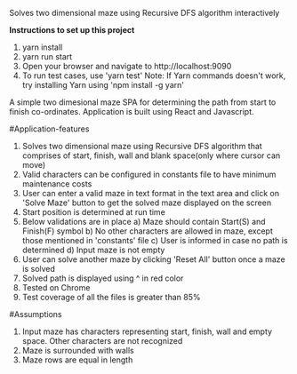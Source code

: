 Solves two dimensional maze using Recursive DFS algorithm interactively

**Instructions to set up this project**
1) yarn install
2) yarn run start
3) Open your browser and navigate to http://localhost:9090
4) To run test cases, use 'yarn test'
Note: If Yarn commands doesn't work, try installing Yarn using 'npm install -g yarn'

A simple two dimesional maze SPA for determining the path from start to finish co-ordinates. Application is built using React and Javascript.

#Application-features
1. Solves two dimensional maze using Recursive DFS algorithm that comprises of start, finish, wall and blank space(only where cursor can move)
2. Valid characters can be configured in constants file to have minimum maintenance costs
3. User can enter a valid maze in text format in the text area and click on 'Solve Maze' button to get the solved maze displayed on the screen
4. Start position is determined at run time
5. Below validations are in place
a) Maze should contain Start(S) and Finish(F) symbol
b) No other characters are allowed in maze, except those mentioned in 'constants' file
c) User is informed in case no path is determined
d) Input maze is not empty
6. User can solve another maze by clicking 'Reset All' button once a maze is solved
7. Solved path is displayed using ^ in red color
8. Tested on Chrome
9. Test coverage of all the files is greater than 85%

#Assumptions
1. Input maze has characters representing start, finish, wall and empty space. Other characters are not recognized
2. Maze is surrounded with walls
3. Maze rows are equal in length
